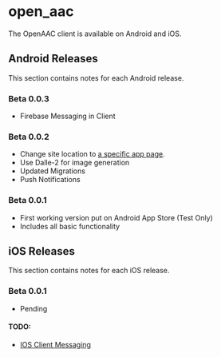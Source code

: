 # open_aac

The OpenAAC client is available on Android and iOS.

## Android Releases
This section contains notes for each Android release.
### Beta 0.0.3
 * Firebase Messaging in Client
### Beta 0.0.2
 * Change site location to [a specific app page](https://learningo.org/app).
 * Use Dalle-2 for image generation
 * Updated Migrations
 * Push Notifications
### Beta 0.0.1
 * First working version put on Android App Store (Test Only)
 * Includes all basic functionality

## iOS Releases
This section contains notes for each iOS release.

### Beta 0.0.1
 * Pending

#### TODO:
   * [IOS Client Messaging](https://firebase.google.com/docs/cloud-messaging/flutter/client#ios)
